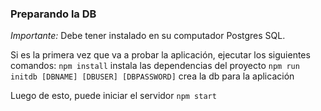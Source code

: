 ### Preparando la DB

_Importante:_ Debe tener instalado en su computador Postgres SQL.

Si es la primera vez que va a probar la aplicación, ejecutar los siguientes comandos:
`npm install` instala las dependencias del proyecto
`npm run initdb [DBNAME] [DBUSER] [DBPASSWORD]` crea la db para la aplicación

Luego de esto, puede iniciar el servidor
`npm start`
